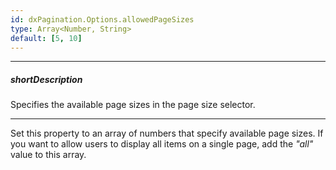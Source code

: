 ```yaml
---
id: dxPagination.Options.allowedPageSizes
type: Array<Number, String>
default: [5, 10]
---
```

---
##### shortDescription
Specifies the available page sizes in the page size selector.

---
Set this property to an array of numbers that specify available page sizes. If you want to allow users to display all items on a single page, add the *"all"* value to this array.